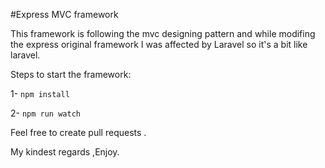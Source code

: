 #Express MVC framework

This framework is following the mvc designing pattern and while modifing the 
express original framework I was affected by Laravel so it's a bit like
laravel. 

Steps to start the framework: 

1- `npm install` 

2- `npm run watch`

Feel free to create pull requests .

My kindest regards ,Enjoy.
